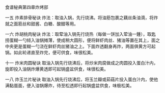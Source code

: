 食谱秘典第四章炸烤部

一五 炸素排骨秘诀
炸法：取油入锅，先行烧沸。将油筋包裹之藕丝条油滴，将炸就之面筋丝和甜酱、白糖、酸醋等用。

一六 炸胡桃肉秘诀
炸法：取荤油入锅先行烧热（每做一饼加入荤油一鍾），取匙捞蛋糊一勺倾入油锅摊薄，使成稍大圆形，便将鲜虾肉丝、猪油等置在其上，面之中央更是蛋糊一勺浇在鲜虾肉丝猪油之上。下面炸透翻身再炸，两面俱黄方可起锅。如此轮递直至炸完，便可供食，味很松美。

十一 炸米肉圆秘诀
取油入锅先行烧沸后，将炒米肉腐做成之肉圆投入蛋白汁内，旋即投入油锅炸爆黄透即可起锅盛盆供食，味很松美。

一八 炸玉兰片秘诀
取油入锅先行烧沸后，将玉兰瓣或茹菇片投入蛋白汁内，使他满黏蛋面，便入油锅爆炸，待至松透即行起锅盛盆供食，味极松美。